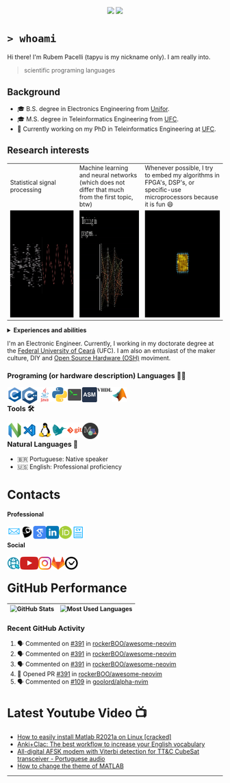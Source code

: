 <!--
**tapyu/tapyu** is a ✨ _special_ ✨ repository because its `README.md` (this file) appears on your GitHub profile.

Here are some ideas to get you started:

- 🔭 I’m currently working on ...
- 🌱 I’m currently learning ...
- 👯 I’m looking to collaborate on ...
- 🤔 I’m looking for help with ...
- 💬 Ask me about ...
- 📫 How to reach me: ...
- 😄 Pronouns: ...
- ⚡ Fun fact: ...

That is what I'm using to make the this Markdown:

- Shelds.io: https://github.com/badges/shields
- github-readme-stats: https://github.com/anuraghazra/github-readme-stats
- How To Create An Amazing Profile ReadMe With GitHub Actions -> https://www.youtube.com/watch?v=ECuqb5Tv9qI
- How To Use Github's New Personal README and Wakatime: https://www.youtube.com/watch?v=jazcHIaitfE
- awesome-github-profile-readme: https://github.com/abhisheknaiidu/awesome-github-profile-readme

ABOUT DEPLOYING YOUR OWN VERCEL INSTANCE
1 -> https://github.com/anuraghazra/github-readme-stats#deploy-on-your-own-vercel-instance
2 ->https://www.youtube.com/watch?v=n6d4KHSKqGk&t=107s
3 -> https://github.com/tapyu/github-readme-stats/blob/master/vercel.json
4 -> https://vercel.com/docs/cli#project-configuration


-->

<p align='center'>
    <img align='center' src="https://img.shields.io/github/followers/tapyu?style=social">
    <img align='center' src="https://visitor-badge.glitch.me/badge?page_id=tapyu.visitor-badge">
</p>

# `> whoami`
Hi there! I'm Rubem Pacelli (tapyu is my nickname only). I am really into.
> scientific programing languages
## Background
- 🎓 B.S. degree in Electronics Engineering from [Unifor][UNIFORwebsite].
- 🎓 M.S. degree in Teleinformatics Engineering from [UFC][UFCwebsite].
- 🔬 Currently working on my PhD in Teleinformatics Engineering at [UFC][UFCwebsite].
## Research interests
<table>
  <tr>
    <td width="350">Statistical signal processing</td>
     <td width="350">Machine learning and neural networks (which does not differ that much from the first topic, btw)</td>
     <td width="350">Whenever possible, I try to embed my algorithms in FPGA's, DSP's, or specific-use microprocessors because it is fun 😄</td>
  </tr>
  <tr>
    <td valign="baseline" align="center"><img height="250" width="350" src="figs/signal.gif"></td>
    <td valign="baseline" align="center"><img height="250" width="350" src="figs/MLP.gif"></td>
    <td valign="baseline" align="center"><img height="250" width="350" src="figs/microprocessor.gif"></td>
<!--     <td valign="top"><img src="figs/MLP.gif"></td> -->
<!--     <td valign="top"><img src="figs/microprocessor.gif"></td> -->
  </tr>
 </table>

<details>
    <summary><b> Experiences and abilities </b></summary>
    I have already been some contact with the followings Programing (or hardware description) Languages:
</details>

I'm an Electronic Engineer. Currently, I working in my doctorate degree at the [Federal University of Ceará][UFCwebsite] (UFC). I am also an entusiast of the maker culture, DIY and [Open Source Hardware (OSH)][OSHWA wb about] moviment.

### Programing (or hardware description) Languages 👨‍💻

[<img align="left" alt="c" width="35px" src="figs/c_colorful.svg" />][cweb]
[<img align="left" alt="cpp" width="35px" src="figs/cpp_colorful.svg" />][cppweb]
[<img align="left" alt="java" width="35px" src="figs/java_colorful.svg" />][javaweb]
[<img align="left" alt="python" width="35px" src="figs/python_colorful.svg" />][pythonweb]
[<img align="left" alt="Unix shell scripting" width="35px" src="figs/utilities-x-terminal.svg"/>][unix shell script web]
[<img align="left" alt="assembly" width="35px" src="figs/assembly.png" />][assemblyweb]
[<img align="left" alt="VHDL" width="35px" src="figs/VHDL.jfif" />][VHDLweb]
[<img align="left" alt="matlab" width="35px" src="figs/icons8-matlab.svg" />][matlabweb]
<!-- - R -->
<br/>

### Tools 🛠

[<img align="left" alt="vim" width="35px" src="figs/neovim.svg" />][vimweb]
[<img align="left" alt="visual studio code" width="35px" src="figs/vscode_colorful.svg" />][vscodeweb]
[<img align="left" alt="linux" width="35px" src="figs/linux_colorful.svg"  />][linuxweb]
[<img align="left" alt="latex" width="35px" src="figs/icons8-latex.svg" />][latexweb]
[<img align="left" alt="git" width="35px" src="figs/git.svg" />][gitweb]
<!-- [<img align="left" alt="anaconda" width="35px" src="https://cdn.jsdelivr.net/npm/simple-icons@v3/icons/anaconda.svg" />][anacondaweb] -->
[<img align="left" alt="manim" width="38px" src="https://raw.githubusercontent.com/ManimCommunity/manim/main/logo/dark/dark_background.svg" />][manim-communityweb]
<br/>
### Natural Languages 👅
- :brazil: Portuguese: Native speaker
- :us: English: Professional proficiency

<!-- --- -->
# Contacts

#### Professional

[<img align="left" alt="rubem email" height="25" width="32px" src="figs/email_blue.svg" />][email]
[<img align="left" alt="rubem lattes" height="30" src="figs/lattes.png" />][lattes]
[<img align="left" alt="rubem scholar" height="30" src="figs/google_schola_colorful.svg" />][scholar]
[<img align="left" alt="rubem linkedin" height="30" src="figs/linkedin_colorful.svg" />][linkedin]
[<img align="left" alt="rubem orcid" height="30" src="figs/orcid.svg" />][orcid]
[<img align="left" alt="rubem cv" height="30" src="figs/curriculum-vitae_blue.svg" />][cv]
<br/>

#### Social
<!-- 
https://cdn.jsdelivr.net/npm/simple-icons@v3/icons/youtube.svg -->
[<img align="left" alt="rubem site" height="30" src="figs/internet_colorful.svg" />][pepe]
[<img align="left" alt="rubem youtube" height="30" src="figs/youtube_colorful.svg" />][youtube]
[<img align="left" alt="rubem instagra" height="30" src="figs/instagram_colorful.svg" />][instagram]
[<img align="left" alt="rubem gitlab" height="30" src="figs/gitlab.svg" />][gitlabweb]
[<img align="left" alt="wakatime" height="30" src="figs/wakatime.svg" />][wakatimeweb]
<!-- all spice git -->
<br/>

<!-- --- -->
# GitHub Performance
<!-- Put it only when the graph make sense! -->
| ![GitHub Stats](https://github-readme-stats-xi-six-31.vercel.app/api?username=tapyu&show_icons=true&count_private=true&hide_title=true&theme=tokyonight&hide_border=1&line_height=33) | ![Most Used Languages](https://github-readme-stats-xi-six-31.vercel.app/api/top-langs/?username=tapyu&hide=jupyter%20notebook,html,stata,mathematica,standard%20ml,postscript,tex&layout=compact&theme=tokyonight&hide_border=1&langs_count=10&count_private=true) |
|:-----:|:-----:|



### Recent GitHub Activity
  <!--START_SECTION:activity-->
1. 🗣 Commented on [#391](https://github.com/rockerBOO/awesome-neovim/issues/391) in [rockerBOO/awesome-neovim](https://github.com/rockerBOO/awesome-neovim)
2. 🗣 Commented on [#391](https://github.com/rockerBOO/awesome-neovim/issues/391) in [rockerBOO/awesome-neovim](https://github.com/rockerBOO/awesome-neovim)
3. 🗣 Commented on [#391](https://github.com/rockerBOO/awesome-neovim/issues/391) in [rockerBOO/awesome-neovim](https://github.com/rockerBOO/awesome-neovim)
4. 💪 Opened PR [#391](https://github.com/rockerBOO/awesome-neovim/pull/391) in [rockerBOO/awesome-neovim](https://github.com/rockerBOO/awesome-neovim)
5. 🗣 Commented on [#109](https://github.com/goolord/alpha-nvim/issues/109) in [goolord/alpha-nvim](https://github.com/goolord/alpha-nvim)
<!--END_SECTION:activity-->

<!-- ---- -->
# Latest Youtube Video 📺
<!-- YOUTUBE:START -->
- [How to easily install Matlab R2021a on Linux [cracked]](https://www.youtube.com/watch?v=JwbRAFYCyuU)
- [Anki+Clac: The best workflow to increase your English vocabulary](https://www.youtube.com/watch?v=9XNqNNM2AhI)
- [All-digital AFSK modem with Viterbi detection for TT&amp;C CubeSat transceiver - Portuguese audio](https://www.youtube.com/watch?v=FN3arSivyLI)
- [How to change the theme of MATLAB](https://www.youtube.com/watch?v=-ZjhzlEbLko)
<!-- YOUTUBE:END -->

<audio id="audio_play">
    <source src="figs/tapyu.m4a" type="audio/m4a" />
</audio>

---

[UFCwebsite]: http://www.ufc.br/
[UNIFORwebsite]: https://unifor.br/
[email]: mailto:rubem.engenharia@gmail.com
[lattes]: http://lattes.cnpq.br/0717252455115225
[scholar]: https://scholar.google.com.br/citations?user=Kj6Gzs4AAAAJ&hl=pt-BR&oi=sra
[linkedin]: https://www.linkedin.com/in/rubem-pacelli/
[orcid]: https://orcid.org/0000-0001-5933-8565
[cv]: https://github.com/tapyu/tapyu/blob/master/cv/Latex/cv.pdf
[pepe]: https://raw.githubusercontent.com/tapyu/tapyu/master/figs/pepe.jpg
[youtube]: https://www.youtube.com/channel/UCn1nfBWKVmvPvTsAH5Agf6Q
[instagram]: https://www.instagram.com/rubempacelli/
[manim-communityweb]: https://github.com/ManimCommunity/manim
[cweb]: https://en.wikipedia.org/wiki/C_(programming_language)
[cppweb]: https://en.wikipedia.org/wiki/C%2B%2B
[javaweb]: https://en.wikipedia.org/wiki/Java_(programming_language)
[pythonweb]: https://www.python.org/
[assemblyweb]: https://en.wikipedia.org/wiki/Assembly_language
[VHDLweb]: https://en.wikipedia.org/wiki/VHDL
[matlabweb]:https://www.mathworks.com/products/matlab.html
[anacondaweb]: https://www.anaconda.com/
[latexweb]: https://www.latex-project.org/
[linuxweb]: https://www.linux.org/
[vscodeweb]: https://code.visualstudio.com/
[vimweb]: https://www.vim.org/
[OSHWA wb about]: https://www.oshwa.org/about/
[unix shell script web]: https://en.wikipedia.org/wiki/Shell_script
[gitweb]: https://git-scm.com/
[gitlabweb]: https://gitlab.com/tapyu
[wakatimeweb]: https://wakatime.com/@24ca7482-495c-4cc3-bd12-e60bd547d672

<!-- old GitHub Stats and Top Langs -->
<!-- <img align="center" alt="codeSTACKr's GitHub Stats" src="https://github-readme-stats-xi-six-31.vercel.app/api?username=tapyu&show_icons=true&count_private=true&theme=tokyonight" />
[![Top Langs](https://github-readme-stats-xi-six-31.vercel.app/api/top-langs/?username=tapyu&layout=compact)](https://github.com/anuraghazra/github-readme-stats) -->

